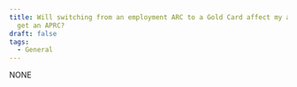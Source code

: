 ```yaml
---
title: Will switching from an employment ARC to a Gold Card affect my ability to
  get an APRC?
draft: false
tags:
  - General
---
```

NONE